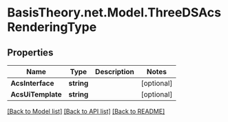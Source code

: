 # BasisTheory.net.Model.ThreeDSAcsRenderingType

## Properties

Name | Type | Description | Notes
------------ | ------------- | ------------- | -------------
**AcsInterface** | **string** |  | [optional] 
**AcsUiTemplate** | **string** |  | [optional] 

[[Back to Model list]](../README.md#documentation-for-models) [[Back to API list]](../README.md#documentation-for-api-endpoints) [[Back to README]](../README.md)

